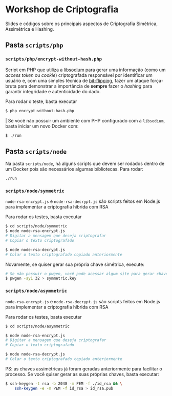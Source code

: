 # Workshop de Criptografia
Slides e códigos sobre os principais aspectos de Criptografia Simétrica, Assimétrica e Hashing. 

## Pasta `scripts/php`
### `scripts/php/encrypt-without-hash.php`
Script em PHP que utiliza a [libsodium](https://doc.libsodium.org) para gerar uma informação (como um _access token_ ou _cookie_) criptografada responsável por identificar um usuário e, com uma simples técnica de [bit-flipping](https://en.wikipedia.org/wiki/Bit-flipping_attack), fazer um ataque força-bruta para demonstrar a importância de **sempre** fazer o _hashing_ para garantir integridade e autenticidade do dado.

Para rodar o teste, basta executar
```sh
$ php encrypt-without-hash.php
```

| Se você não possuir um ambiente com PHP configurado com a `libsodium`, basta iniciar um novo Docker com:
```sh
$ ./run
```

## Pasta `scripts/node`
Na pasta `scripts/node`, há alguns scripts que devem ser rodados dentro de um Docker pois são necessários algumas
bibliotecas. Para rodar:

```sh
./run
```

### `scripts/node/symmetric`
`node-rsa-encrypt.js` e `node-rsa-decrypt.js` são scripts feitos em Node.js para implementar a criptografia híbrida com RSA

Para rodar os testes, basta executar
```sh
$ cd scripts/node/symmetric
$ node node-rsa-encrypt.js
# Digitar a mensagem que deseja criptografar
# Copiar o texto criptografado

$ node node-rsa-decrypt.js
# Colar o texto criptografado copiado anteriormente
```

Novamente, se quiser gerar sua própria chave simétrica, execute:

```sh
# Se não possuir o pwgen, você pode acessar algum site para gerar chaves
$ pwgen -sy1 32 > symmetric.key
```

### `scripts/node/asymmetric`
`node-rsa-encrypt.js` e `node-rsa-decrypt.js` são scripts feitos em Node.js para implementar a criptografia híbrida com RSA

Para rodar os testes, basta executar
```sh
$ cd scripts/node/asymmetric

$ node node-rsa-encrypt.js
# Digitar a mensagem que deseja criptografar
# Copiar o texto criptografado

$ node node-rsa-decrypt.js
# Colar o texto criptografado copiado anteriormente
```

PS: as chaves assimétricas já foram geradas anteriormente para facilitar o processo. Se você quiser gerar as suas próprias chaves, basta executar:
```sh
$ ssh-keygen -t rsa -b 2048 -m PEM -f ./id_rsa && \
    ssh-keygen -e -m PEM -f id_rsa > id_rsa.pub
```
